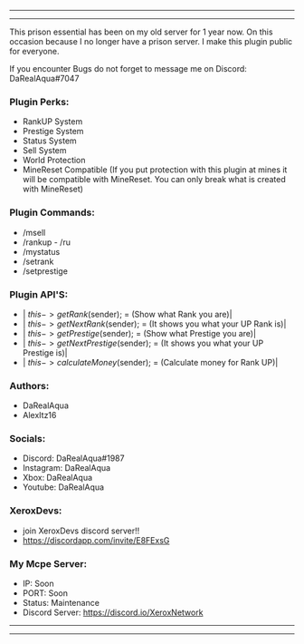 --------------------------------------------------------------------------------------------------------------------------------
--------------------------------------------------------------------------------------------------------------------------------
This prison essential has been on my old server for 1 year now. 
On this occasion because I no longer have a prison server.
I make this plugin public for everyone.

If you encounter Bugs do not forget to message me on Discord: DaRealAqua#7047

### Plugin Perks:
- RankUP System
- Prestige System
- Status System
- Sell System
- World Protection
- MineReset Compatible (If you put protection with this plugin at mines it will be compatible with MineReset. You can only break what is created with MineReset)

### Plugin Commands:
- /msell
- /rankup - /ru
- /mystatus
- /setrank
- /setprestige

### Plugin API'S:
- | $this->getRank($sender); = (Show what Rank you are)| 
- | $this->getNextRank($sender); = (It shows you what your UP Rank is)| 
- | $this->getPrestige($sender); = (Show what Prestige you are)|
- | $this->getNextPrestige($sender); = (It shows you what your UP Prestige is)|
- | $this->calculateMoney($sender); = (Calculate money for Rank UP)|

### Authors:
- DaRealAqua
- AlexItz16

### Socials:
- Discord: DaRealAqua#1987
- Instagram: DaRealAqua
- Xbox: DaRealAqua
- Youtube: DaRealAqua

### XeroxDevs:
- join XeroxDevs discord server!!
- https://discordapp.com/invite/E8FExsG

### My Mcpe Server:
- IP: Soon
- PORT: Soon
- Status: Maintenance
- Discord Server: https://discord.io/XeroxNetwork
--------------------------------------------------------------------------------------------------------------------------------
--------------------------------------------------------------------------------------------------------------------------------
